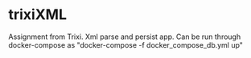 # trixiXML
Assignment from Trixi. Xml parse and persist app.
Can be run through docker-compose as
"docker-compose -f docker_compose_db.yml up"
